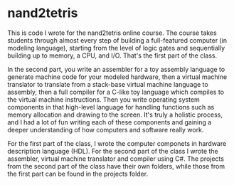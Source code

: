 # nand2tetris

This is code I wrote for the nand2tetris online course.  The course takes students through almost every step of building a full-featured computer (in modeling language), starting from the level of logic gates and sequentially building up to memory, a CPU, and I/O.  That's the first part of the class.  

In the second part, you write an assembler for a toy assembly language to generate machine code for your modeled hardware, then a virtual machine translator to translate from a stack-base virtual machine language to assembly, then a full compiler for a C-like toy language which compiles to the virtual machine instructions.  Then you write operating system components in that high-level language for handling functions such as memory allocation and drawing to the screen.  It's truly a holistic process, and I had a lot of fun writing each of these components and gaining a deeper understanding of how computers and software really work.

For the first part of the class, I wrote the computer componets in hardware description language (HDL).  For the second part of the class I wrote the assembler, virtual machine translator and compiler using C#.  The projects from the second part of the class have their own folders, while those from the first part can be found in the projects folder.
